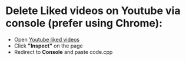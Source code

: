 # Delete Liked videos on Youtube **via console** (prefer using Chrome):
- Open [Youtube liked videos](https://www.youtube.com/playlist?list=LL)
- Click **"Inspect"** on the page
- Redirect to **Console** and paste code.cpp
